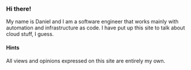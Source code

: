 ### Hi there!

My name is Daniel and I am a software engineer that works mainly with
automation and infrastructure as code. I have put up this site to talk about
cloud stuff, I guess.

#### Hints

All views and opinions expressed on this site are entirely my own.

